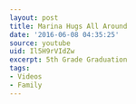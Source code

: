 ```yaml
---
layout: post
title: Marina Hugs All Around
date: '2016-06-08 04:35:25'
source: youtube
uid: Il5H9rVIdZw
excerpt: 5th Grade Graduation
tags:
- Videos
- Family
---
```

